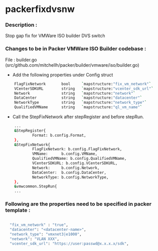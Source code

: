# packerfixdvsnw

### Description : 

  Stop gap fix for VMWare ISO builder DVS switch

### Changes to be in Packer VMWare ISO Builder codebase :
 
File :  builder.go (src/github.com/mitchellh/packer/builder/vmware/iso/builder.go) 

* Add the following properties under Config struct

```sh
	FlagFixNetwork       bool     `mapstructure:"fix_vm_network"`
	VCenterSDKURL        string   `mapstructure:"vcenter_sdk_url"`
	Network              string   `mapstructure:"network"`
	DataCenter           string   `mapstructure:"datacenter"`
	NetworkType    	     string   `mapstructure:"network_type"`
    QualifiedVMName      string   `mapstructure:"ql_vm_name"`
```

* Call the StepFixNetwork after stepRegister and before stepRun.

```sh
	...
    &StepRegister{
			Format: b.config.Format,
	},
	&StepFixNetwork{
			FlagFixNetwork: b.config.FlagFixNetwork,
			VMName:      b.config.VMName,
			QualifiedVMName: b.config.QualifiedVMName,
			VCenterSDKURL: b.config.VCenterSDKURL,  
			Network:     b.config.Network,
			DataCenter:  b.config.DataCenter,
			NetworkType: b.config.NetworkType,	
	},
	&vmwcommon.StepRun{
	...
```

### Following are the properties need to be specified in packer template : 

```sh

  "fix_vm_network" : "true",
  "datacenter": "<datacenter-name>",
  "network_type": "vmxnet3|e1000",
  "network": "VLAN XXX",
  "vcenter_sdk_url": "https://user:passwd@x.x.x.x/sdk",

```
